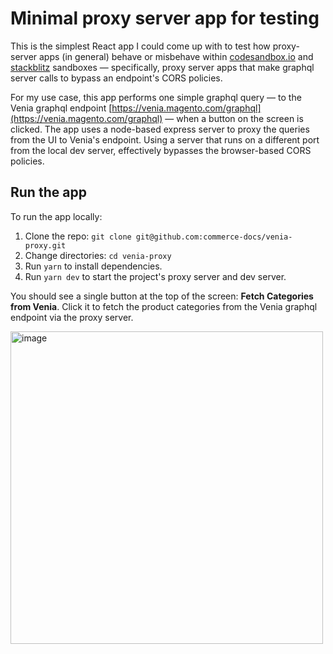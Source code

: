 # Minimal proxy server app for testing

This is the simplest React app I could come up with to test how proxy-server apps (in general) behave or misbehave within [codesandbox.io](https://codesandbox.io) and [stackblitz](https://stackblitz.com) sandboxes — specifically, proxy server apps that make graphql server calls to bypass an endpoint's CORS policies.

For my use case, this app performs one simple graphql query — to the Venia graphql endpoint [https://venia.magento.com/graphql](https://venia.magento.com/graphql) — when a button on the screen is clicked. The app uses a node-based express server to proxy the queries from the UI to Venia's endpoint. Using a server that runs on a different port from the local dev server, effectively bypasses the browser-based CORS policies.

## Run the app

To run the app locally:

1. Clone the repo: `git clone git@github.com:commerce-docs/venia-proxy.git`
2. Change directories: `cd venia-proxy`
3. Run `yarn` to install dependencies.
4. Run `yarn dev` to start the project's proxy server and dev server.

You should see a single button at the top of the screen: **Fetch Categories from Venia**.
Click it to fetch the product categories from the Venia graphql endpoint via the proxy server.

<img width="500" alt="image" src="https://github.com/commerce-docs/venia-proxy/assets/1828494/677e5c56-39d5-42ed-afc8-34bbef5456e9">
